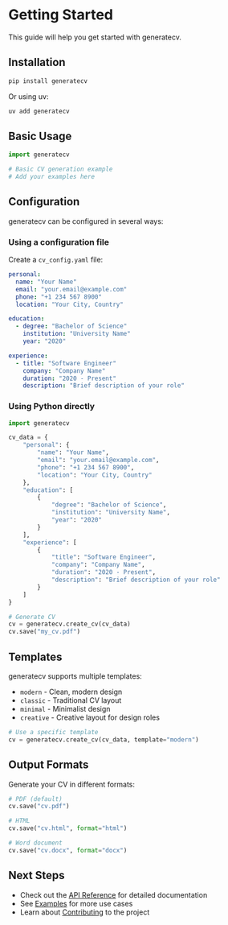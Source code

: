 # Getting Started

This guide will help you get started with generatecv.

## Installation

```bash
pip install generatecv
```

Or using uv:

```bash
uv add generatecv
```

## Basic Usage

```python
import generatecv

# Basic CV generation example
# Add your examples here
```

## Configuration

generatecv can be configured in several ways:

### Using a configuration file

Create a `cv_config.yaml` file:

```yaml
personal:
  name: "Your Name"
  email: "your.email@example.com"
  phone: "+1 234 567 8900"
  location: "Your City, Country"

education:
  - degree: "Bachelor of Science"
    institution: "University Name"
    year: "2020"

experience:
  - title: "Software Engineer"
    company: "Company Name"
    duration: "2020 - Present"
    description: "Brief description of your role"
```

### Using Python directly

```python
import generatecv

cv_data = {
    "personal": {
        "name": "Your Name",
        "email": "your.email@example.com",
        "phone": "+1 234 567 8900",
        "location": "Your City, Country"
    },
    "education": [
        {
            "degree": "Bachelor of Science",
            "institution": "University Name",
            "year": "2020"
        }
    ],
    "experience": [
        {
            "title": "Software Engineer",
            "company": "Company Name",
            "duration": "2020 - Present",
            "description": "Brief description of your role"
        }
    ]
}

# Generate CV
cv = generatecv.create_cv(cv_data)
cv.save("my_cv.pdf")
```

## Templates

generatecv supports multiple templates:

- `modern` - Clean, modern design
- `classic` - Traditional CV layout
- `minimal` - Minimalist design
- `creative` - Creative layout for design roles

```python
# Use a specific template
cv = generatecv.create_cv(cv_data, template="modern")
```

## Output Formats

Generate your CV in different formats:

```python
# PDF (default)
cv.save("cv.pdf")

# HTML
cv.save("cv.html", format="html")

# Word document
cv.save("cv.docx", format="docx")
```

## Next Steps

- Check out the [API Reference](api/index.md) for detailed documentation
- See [Examples](examples.md) for more use cases
- Learn about [Contributing](contributing.md) to the project